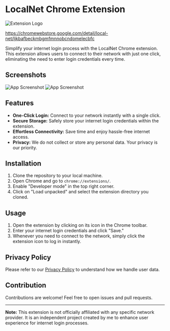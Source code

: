 # LocalNet Chrome Extension

![Extension Logo](https://samrat-sarkar.github.io/LocalNet/Local%20Net/images/icon1.png)

https://chromewebstore.google.com/detail/local-net/ljkbafbeckmbgmfmnnobcndomelecbfc

Simplify your internet login process with the LocalNet Chrome extension. This extension allows users to connect to their network with just one click, eliminating the need to enter login credentials every time.

## Screenshots

![App Screenshot](https://samrat-sarkar.github.io/LocalNet/screenshots/1.JPG)
![App Screenshot](https://samrat-sarkar.github.io/LocalNet/screenshots/2.JPG)

## Features

- **One-Click Login:** Connect to your network instantly with a single click.
- **Secure Storage:** Safely store your internet login credentials within the extension.
- **Effortless Connectivity:** Save time and enjoy hassle-free internet access.
- **Privacy:** We do not collect or store any personal data. Your privacy is our priority.

## Installation

1. Clone the repository to your local machine.
2. Open Chrome and go to `chrome://extensions/`.
3. Enable "Developer mode" in the top right corner.
4. Click on "Load unpacked" and select the extension directory you cloned.

## Usage

1. Open the extension by clicking on its icon in the Chrome toolbar.
2. Enter your internet login credentials and click "Save."
3. Whenever you need to connect to the network, simply click the extension icon to log in instantly.

## Privacy Policy

Please refer to our [Privacy Policy](https://samrat-sarkar.github.io/LocalNet/Privacy.html) to understand how we handle user data.

## Contribution

Contributions are welcome! Feel free to open issues and pull requests.

---

**Note:** This extension is not officially affiliated with any specific network provider. It is an independent project created by me to enhance user experience for internet login processes.

